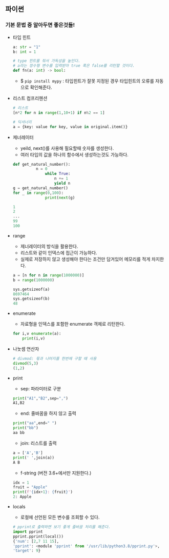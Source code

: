 ## **파이썬**

### 기본 문법 중 알아두면 좋은것들!

- 타입 힌트

  ```python
  a: str = "1"
  b: int = 1

  # type 힌트를 줘서 가독성을 높인다.
  # a라는 정수형 변수를 입력받아 true 혹은 false를 리턴할 것이다.
  def fn(a: int) -> bool:
  ```

  - \$ `pip install mypy` : 타입힌트가 잘못 지정된 경우 타입힌트의 오류를 자동으로 확인해준다.

- 리스트 컴프리헨션

  ```python
  # 리스트
  [n*2 for n in range(1,10+1) if n%2 == 1]

  # 딕셔너리
  a = {key: value for key, value in original.item()}
  ```

- 제너레이터

  - yeild, next()를 사용해 필요할때 숫자를 생성한다.
  - 여러 타입의 값을 하나의 함수에서 생성하는것도 가능하다.

  ```python
  def get_natural_number():
  		    n = 0
  				while True:
  					n += 1
  					yield n
  g = get_natural_number()
  for _ in range(0,100):
  				print(next(g)

  1
  2
  ...
  99
  100
  ```

- range

  - 제너레이터의 방식을 활용한다.
  - 리스트와 같이 인덱스에 접근이 가능하다.
  - 실제로 저장하지 않고 생성해야 한다는 조건만 담겨있어 메모리를 적게 차지한다.

  ```python
  a = [n for n in range(1000000)]
  b = range(1000000)

  sys.getsizeof(a)
  8697464
  sys.getsizeof(b)
  48
  ```

- enumerate

  - 자료형을 인덱스를 포함한 enumerate 객체로 리턴한다.

  ```python
  for i,v enumerate(a):
      print(i,v)
  ```

- 나눗셈 연산자

  ```python
  # divmod: 몫과 나머지를 한번에 구할 때 사용
  divmod(5,3)
  (1,2)
  ```

- print

  - sep: 파라미터로 구분

  ```python
  print("A1","B2",sep=",")
  A1,B2
  ```

  - end: 줄바꿈을 하지 않고 출력

  ```python
  print("aa",end=" ")
  print("bb")
  aa bb
  ```

  - join: 리스트를 출력

  ```python
  a = ['A','B']
  print(' ',join(a))
  A B
  ```

  - f-string (버전 3.6+에서만 지원한다.)

  ```python
  idx = 1
  fruit = "Apple"
  print(f'{idx+1}: {fruit}')
  2: Apple
  ```

- locals

  - 로컬에 선언된 모든 변수를 조회할 수 있다.

  ```python
  # pprint로 출력하면 보기 좋게 줄바꿈 처리를 해준다.
  import pprint
  pprint.pprint(local())
  {'num': [2,7 11 15],
  'pprint': <module 'pprint' from '/usr/lib/python3.8/pprint.py'>,
  'target': 9}
  ```
